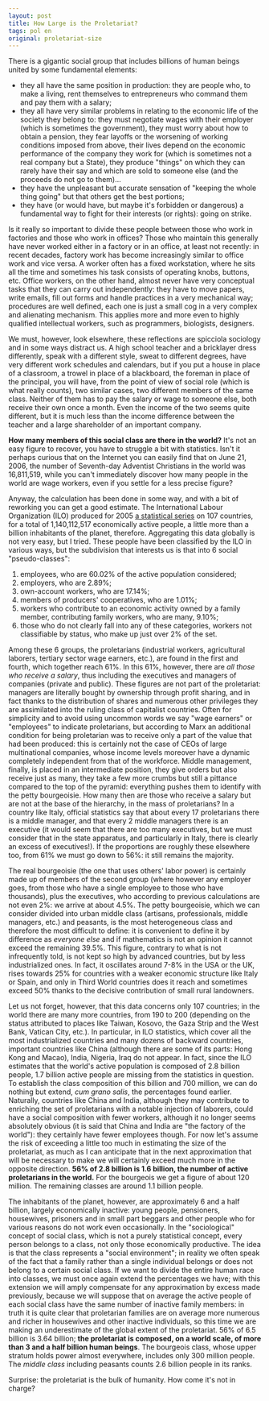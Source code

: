 ```yaml
---
layout: post
title: How Large is the Proletariat?
tags: pol en
original: proletariat-size
---
```

There is a gigantic social group that includes billions of human beings united by some fundamental elements:

-   they all have the same position in production: they are people who, to make a living, rent themselves to entrepreneurs who command them and pay them with a salary;
-   they all have very similar problems in relating to the economic life of the society they belong to: they must negotiate wages with their employer (which is sometimes the government), they must worry about how to obtain a pension, they fear layoffs or the worsening of working conditions imposed from above, their lives depend on the economic performance of the company they work for (which is sometimes not a real company but a State), they produce "things" on which they can rarely have their say and which are sold to someone else (and the proceeds do not go to them)...
-   they have the unpleasant but accurate sensation of "keeping the whole thing going" but that others get the best portions;
-   they have (or would have, but maybe it's forbidden or dangerous) a fundamental way to fight for their interests (or rights): going on strike.

Is it really so important to divide these people between those who work in factories and those who work in offices?
Those who maintain this generally have never worked either in a factory or in an office, at least not recently: in recent decades, factory work has become increasingly similar to office work and vice versa. A worker often has a fixed workstation, where he sits all the time and sometimes his task consists of operating knobs, buttons, etc. Office workers, on the other hand, almost never have very conceptual tasks that they can carry out independently: they have to move papers, write emails, fill out forms and handle practices in a very mechanical way; procedures are well defined, each one is just a small cog in a very complex and alienating mechanism. This applies more and more even to highly qualified intellectual workers, such as programmers, biologists, designers.

We must, however, look elsewhere, these reflections are spicciola sociology and in some ways distract us. A high school teacher and a bricklayer dress differently, speak with a different style, sweat to different degrees, have very different work schedules and calendars, but if you put a house in place of a classroom, a trowel in place of a blackboard, the foreman in place of the principal, you will have, from the point of view of social role (which is what really counts), two similar cases, two different members of the same class. Neither of them has to pay the salary or wage to someone else, both receive their own once a month. Even the income of the two seems quite different, but it is much less than the income difference between the teacher and a large shareholder of an important company.

**How many members of this social class are there in the world?** It's not an easy figure to recover, you have to struggle a bit with statistics. Isn't it perhaps curious that on the Internet you can easily find that on June 21, 2006, the number of Seventh-day Adventist Christians in the world was 16,811,519, while you can't immediately discover how many people in the world are wage workers, even if you settle for a less precise figure?

Anyway, the calculation has been done in some way, and with a bit of reworking you can get a good estimate.
The International Labour Organization (ILO) produced for 2005 [a statistical series](http://laborsta.ilo.org/) on 107 countries, for a total of 1,140,112,517 economically active people, a little more than a billion inhabitants of the planet, therefore. Aggregating this data globally is not very easy, but I tried. These people have been classified by the ILO in various ways, but the subdivision that interests us is that into 6 social "pseudo-classes":

1.  employees, who are 60.02% of the active population considered;
2.  employers, who are 2.89%;
3.  own-account workers, who are 17.14%;
4.  members of producers' cooperatives, who are 1.01%;
5.  workers who contribute to an economic activity owned by a family member, contributing family workers, who are many, 9.10%;
6.  those who do not clearly fall into any of these categories, workers not classifiable by status, who make up just over 2% of the set.

Among these 6 groups, the proletarians (industrial workers, agricultural laborers, tertiary sector wage earners, etc.), are found in the first and fourth, which together reach 61%. In this 61%, however, there are *all those who receive a salary*, thus including the executives and managers of companies (private and public). These figures are not part of the proletariat: managers are literally bought by ownership through profit sharing, and in fact thanks to the distribution of shares and numerous other privileges they are assimilated into the ruling class of capitalist countries. Often for simplicity and to avoid using uncommon words we say "wage earners" or "employees" to indicate proletarians, but according to Marx an additional condition for being proletarian was to receive only a part of the value that had been produced: this is certainly not the case of CEOs of large multinational companies, whose income levels moreover have a dynamic completely independent from that of the workforce. Middle management, finally, is placed in an intermediate position, they give orders but also receive just as many, they take a few more crumbs but still a pittance compared to the top of the pyramid: everything pushes them to identify with the petty bourgeoisie. How many then are those who receive a salary but are not at the base of the hierarchy, in the mass of proletarians? In a country like Italy, official statistics say that about every 17 proletarians there is a middle manager, and that every 2 middle managers there is an executive (it would seem that there are too many executives, but we must consider that in the state apparatus, and particularly in Italy, there is clearly an excess of executives!). If the proportions are roughly these elsewhere too, from 61% we must go down to 56%: it still remains the majority.

The real bourgeoisie (the one that uses others' labor power) is certainly made up of members of the second group (where however any employer goes, from those who have a single employee to those who have thousands), plus the executives, who according to previous calculations are not even 2%: we arrive at about 4.5%. The petty bourgeoisie, which we can consider divided into urban middle class (artisans, professionals, middle managers, etc.) and peasants, is the most heterogeneous class and therefore the most difficult to define: it is convenient to define it by difference as *everyone else* and if mathematics is not an opinion it cannot exceed the remaining 39.5%. This figure, contrary to what is not infrequently told, is not kept so high by advanced countries, but by less industrialized ones. In fact, it oscillates around 7-8% in the USA or the UK, rises towards 25% for countries with a weaker economic structure like Italy or Spain, and only in Third World countries does it reach and sometimes exceed 50% thanks to the decisive contribution of small rural landowners.

Let us not forget, however, that this data concerns only 107 countries; in the world there are many more countries, from 190 to 200 (depending on the status attributed to places like Taiwan, Kosovo, the Gaza Strip and the West Bank, Vatican City, etc.). In particular, in ILO statistics, which cover all the most industrialized countries and many dozens of backward countries, important countries like China (although there are some of its parts: Hong Kong and Macao), India, Nigeria, Iraq do not appear. In fact, since the ILO estimates that the world's active population is composed of 2.8 billion people, 1.7 billion active people are missing from the statistics in question. To establish the class composition of this billion and 700 million, we can do nothing but extend, *cum grano salis*, the percentages found earlier. Naturally, countries like China and India, although they may contribute to enriching the set of proletarians with a notable injection of laborers, could have a social composition with fewer workers, although it no longer seems absolutely obvious (it is said that China and India are "the factory of the world"): they certainly have fewer employees though. For now let's assume the risk of exceeding a little too much in estimating the size of the proletariat, as much as I can anticipate that in the next approximation that will be necessary to make we will certainly exceed much more in the opposite direction.
**56% of 2.8 billion is 1.6 billion, the number of active proletarians in the world.** For the bourgeois we get a figure of about 120 million. The remaining classes are around 1.1 billion people.

The inhabitants of the planet, however, are approximately 6 and a half billion, largely economically inactive: young people, pensioners, housewives, prisoners and in small part beggars and other people who for various reasons do not work even occasionally. In the "sociological" concept of social class, which is not a purely statistical concept, every person belongs to a class, not only those economically productive. The idea is that the class represents a "social environment"; in reality we often speak of the fact that a family rather than a single individual belongs or does not belong to a certain social class. If we want to divide the entire human race into classes, we must once again extend the percentages we have; with this extension we will amply compensate for any approximation by excess made previously, because we will suppose that on average the active people of each social class have the same number of inactive family members: in truth it is quite clear that proletarian families are on average more numerous and richer in housewives and other inactive individuals, so this time we are making an underestimate of the global extent of the proletariat.
56% of 6.5 billion is 3.64 billion; **the proletariat is composed, on a world scale, of more than 3 and a half billion human beings**. The bourgeois class, whose upper stratum holds power almost everywhere, includes only 300 million people. The *middle class* including peasants counts 2.6 billion people in its ranks.

Surprise: the proletariat is the bulk of humanity. How come it's not in charge?